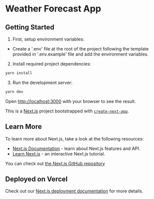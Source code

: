 # Weather Forecast App

## Getting Started

1. First, setup environment variables:

- Create a '.env' file at the root of the project following the template provided in '.env.example' file and add the environment variables.

2. Install required project dependencies:

```bash
yarn install
```

3. Run the development server:

```bash
yarn dev
```

Open [http://localhost:3000](http://localhost:3000) with your browser to see the result.

This is a [Next.js](https://nextjs.org/) project bootstrapped with [`create-next-app`](https://github.com/vercel/next.js/tree/canary/packages/create-next-app).

## Learn More

To learn more about Next.js, take a look at the following resources:

- [Next.js Documentation](https://nextjs.org/docs) - learn about Next.js features and API.
- [Learn Next.js](https://nextjs.org/learn) - an interactive Next.js tutorial.

You can check out [the Next.js GitHub repository](https://github.com/vercel/next.js/)

## Deployed on Vercel

Check out our [Next.js deployment documentation](https://nextjs.org/docs/deployment) for more details.
